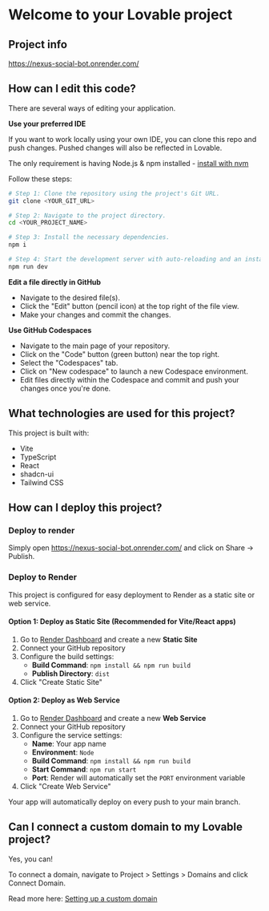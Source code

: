 # Welcome to your Lovable project

## Project info

https://nexus-social-bot.onrender.com/

## How can I edit this code?

There are several ways of editing your application.

**Use your preferred IDE**

If you want to work locally using your own IDE, you can clone this repo and push changes. Pushed changes will also be reflected in Lovable.

The only requirement is having Node.js & npm installed - [install with nvm](https://github.com/nvm-sh/nvm#installing-and-updating)

Follow these steps:

```sh
# Step 1: Clone the repository using the project's Git URL.
git clone <YOUR_GIT_URL>

# Step 2: Navigate to the project directory.
cd <YOUR_PROJECT_NAME>

# Step 3: Install the necessary dependencies.
npm i

# Step 4: Start the development server with auto-reloading and an instant preview.
npm run dev
```

**Edit a file directly in GitHub**

- Navigate to the desired file(s).
- Click the "Edit" button (pencil icon) at the top right of the file view.
- Make your changes and commit the changes.

**Use GitHub Codespaces**

- Navigate to the main page of your repository.
- Click on the "Code" button (green button) near the top right.
- Select the "Codespaces" tab.
- Click on "New codespace" to launch a new Codespace environment.
- Edit files directly within the Codespace and commit and push your changes once you're done.

## What technologies are used for this project?

This project is built with:

- Vite
- TypeScript
- React
- shadcn-ui
- Tailwind CSS

## How can I deploy this project?

### Deploy to render

Simply open https://nexus-social-bot.onrender.com/ and click on Share -> Publish.

### Deploy to Render

This project is configured for easy deployment to Render as a static site or web service.

#### Option 1: Deploy as Static Site (Recommended for Vite/React apps)

1. Go to [Render Dashboard](https://dashboard.render.com/) and create a new **Static Site**
2. Connect your GitHub repository
3. Configure the build settings:
   - **Build Command**: `npm install && npm run build`
   - **Publish Directory**: `dist`
4. Click "Create Static Site"

#### Option 2: Deploy as Web Service

1. Go to [Render Dashboard](https://dashboard.render.com/) and create a new **Web Service**
2. Connect your GitHub repository
3. Configure the service settings:
   - **Name**: Your app name
   - **Environment**: `Node`
   - **Build Command**: `npm install && npm run build`
   - **Start Command**: `npm run start`
   - **Port**: Render will automatically set the `PORT` environment variable
4. Click "Create Web Service"

Your app will automatically deploy on every push to your main branch.

## Can I connect a custom domain to my Lovable project?

Yes, you can!

To connect a domain, navigate to Project > Settings > Domains and click Connect Domain.

Read more here: [Setting up a custom domain](https://nexus-social-bot.onrender.com/)
